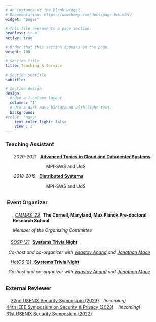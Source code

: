 ```yaml
---
# An instance of the Blank widget.
# Documentation: https://wowchemy.com/docs/page-builder/
widget: "pages" 

# This file represents a page section.
headless: true
active: true

# Order that this section appears on the page.
weight: 100

# Section title
title: Teaching & Service

# Section subtitle
subtitle:

# Section design
design:
  # Use a 1-column layout
  columns: "1"
  # Use a dark navy background with light text.
  background:
#color: 'navy'
    text_color_light: false
    view : 2
---
```


<div>
<h3>Teaching Assistant</h3>
  <ul style="margin-top:1.5em">
  <i class="fas fa-graduation-cap" style="margin-right:0.5em; margin-left:-0.3em"></i> 
  <i> 2020-2021 </i>
  <b style="margin-left:0.5em"><a href="https://people.mpi-sws.org/~jcmace/teaching/cds-ss20/">Advanced Topics in Cloud and Datacenter Systems </a></b>
  <p style="margin-left:7.5em">MPI-SWS and UdS</p>
  </ul>
  <ul>
  <i class="fas fa-graduation-cap" style="margin-right:0.5em; margin-left:-0.3em"></i> 
  <i> 2018-2019 </i>
  <b style="margin-left:0.5em"><a href="https://courses.mpi-sws.org/ds-ws18/index.html">Distributed Systems</b></a>
  <p style="margin-left:7.5em">MPI-SWS and UdS</p>
  </ul>
 
<h3 style="margin-left:0.3em; margin-top:2em">Event Organizer</h3>
  <ul style="margin-top:1.5em">
  <i class="fas fa-school" style="margin-right:0.5em"></i>
  <a href="https://cmmrs.mpi-sws.org"><i>CMMRS '22</i></a>
  <b style="margin-left:0.4em">The Cornell, Maryland, Max Planck Pre-doctoral Research School</b>
  <p><i>Member of the Organizing Committee</i/p>
  </ul>
  <ul>
  <ul style="margin-top:1.5em">
  <i class="fa fa-beer" style="margin-right:0.5em; margin-left:-1cm"></i>
  <a href="https://sosp2021.mpi-sws.org"><i>SOSP '21</i></a>
  <b style="margin-left:0.4em"><a href="https://systemstrivia.github.io">Systems Trivia Night</a></b>
  <p style="margin-left:-1cm"><i>Co-host and co-organizer with <a href="https://vaastavanand.com">Vaastav Anand</a> and <a href="https://people.mpi-sws.org/~jcmace/">Jonathan Mace</a></i/p>
  </ul>
  <ul>
  <i class="fas fa-beer" style="margin-right:0.5em; margin-left:-1cm"></i>
  <a href="https://sigops.org/s/conferences/hotos/2021/"><i> HotOS '21 </i></a>
  <b style="margin-left:0.4em"><a href="https://systemstrivia.github.io">Systems Trivia Night</a></b>
  <p style="margin-left:-1cm"><i>Co-host and co-organizer with <a href="https://vaastavanand.com">Vaastav Anand</a> and <a href="https://people.mpi-sws.org/~jcmace/">Jonathan Mace</a></i/p>
  </ul>

<h3 style="margin-left:-0.6cm; margin-top:2em">External Reviewer</h3>
  <ul style="margin-top:1.5em">
  <i class="fas fa-paper-plane" style="margin-right:0.5em; margin-left:-0.99cm"></i>
  <a href="https://www.usenix.org/conference/usenixsecurity23">32nd USENIX Security Symposium (2023)</a>
  <i style="margin-left:0.7em">(incoming)</i>
  <ul style="margin-top:0.3em">
  <i class="fas fa-paper-plane" style="margin-right:0.5em; margin-left:-2cm"></i>
  <a href="https://www.ieee-security.org/TC/SP2023/index.html">44th IEEE Symposium on Security & Privacy (2023)</a>
  <i style="margin-left:0.7em">(incoming)</i>
  </ul><ul style="margin-top:0.3em">
  <i class="fas fa-paper-plane" style="margin-right:0.5em; margin-left:-2cm"></i>
  <a href="https://www.usenix.org/conference/usenixsecurity22">31st USENIX Security Symposium (2022)</a>
  </ul>

</div>



